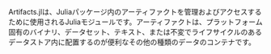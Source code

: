 Artifacts.jlは、Juliaパッケージ内のアーティファクトを管理およびアクセスするために使用されるJuliaモジュールです。アーティファクトは、プラットフォーム固有のバイナリ、データセット、テキスト、または不変でライフサイクルのあるデータストア内に配置するのが便利なその他の種類のデータのコンテナです。
